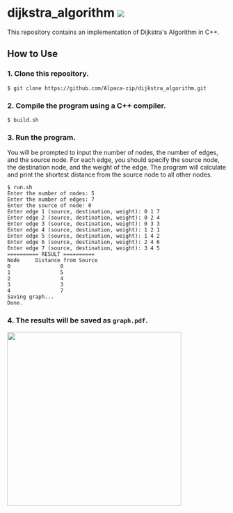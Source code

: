# dijkstra_algorithm [![](https://img.shields.io/badge/Ubuntu20.04%20build-passing-green?style=flat-square&logo=Ubuntu)](https://github.com/Alpaca-zip/dijkstra_algorithm)
This repository contains an implementation of Dijkstra's Algorithm in C++.

## How to Use

### 1. Clone this repository.
```
$ git clone https://github.com/Alpaca-zip/dijkstra_algorithm.git
```
### 2. Compile the program using a C++ compiler.
```
$ build.sh
```
### 3. Run the program. 
You will be prompted to input the number of nodes, the number of edges, and the source node. For each edge, you should specify the source node, the destination node, and the weight of the edge.
The program will calculate and print the shortest distance from the source node to all other nodes.
```
$ run.sh
Enter the number of nodes: 5
Enter the number of edges: 7
Enter the source of node: 0
Enter edge 1 (source, destination, weight): 0 1 7
Enter edge 2 (source, destination, weight): 0 2 4
Enter edge 3 (source, destination, weight): 0 3 3
Enter edge 4 (source, destination, weight): 1 2 1
Enter edge 5 (source, destination, weight): 1 4 2
Enter edge 6 (source, destination, weight): 2 4 6
Enter edge 7 (source, destination, weight): 3 4 5
========== RESULT ==========
Node     Distance from Source
0                0
1                5
2                4
3                3
4                7
Saving graph...
Done.
```
### 4. The results will be saved as `graph.pdf`.
<img src="https://github.com/Alpaca-zip/dijkstra_algorithm/assets/84959376/cf02d929-a46f-46b1-b935-4193ed38787d" width="400px">
